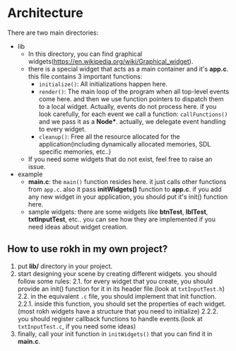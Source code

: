 # Architecture
There are two main directories:
- lib
  - In this directory, you can find graphical widgets(https://en.wikipedia.org/wiki/Graphical_widget).
  - there is a special widget that acts as a main container and it's **app.c**. this file contains 3 important functions:
    - `initialize()`: All initializations happen here.
    - `render()`: The main loop of the program when all top-level events come here. and then we use function pointers to dispatch them to a local widget.
      Actually, events do not process here. if you look carefully, for each event we call a function: `callFunctions()` and we pass it as a __Node*__. actually, we delegate event handling to every widget.
    - `cleanup()`: Free all the resource allocated for the application(including dynamically allocated memories, SDL specific memories, etc..)
  - If you need some widgets that do not exist, feel free to raise an issue.
- example
  - **main.c**: the `main()` function resides here. it just calls other functions from `app.c`. also it pass __initWidgets()__ function to **app.c**.
    if you add any new widget in your application, you should put it's init() function here.
  - sample widgets: there are some widgets like __btnTest__, __lblTest__, __txtInputTest__, etc..
    you can see how they are implemented if you need ideas about widget creation.

## How to use rokh in my own project?
1. put **lib/** directory in your project.
2. start designing your scene by creating different widgets. you should follow some rules:
  2.1. for every widget that you create, you should provide an init() function for it in its header file.(look at `txtInputTest.h`)
  2.2. in the equivalent `.c` file, you should implement that init function.
    2.2.1. inside this function, you should set the properties of each widget.(most rokh widgets have a structure that you need to initialize)
    2.2.2. you should register callback functions to handle events.(look at `txtInputTest.c`, if you need some ideas)
3. finally, call your init function in `initWidgets()` that you can find it in **main.c**.

